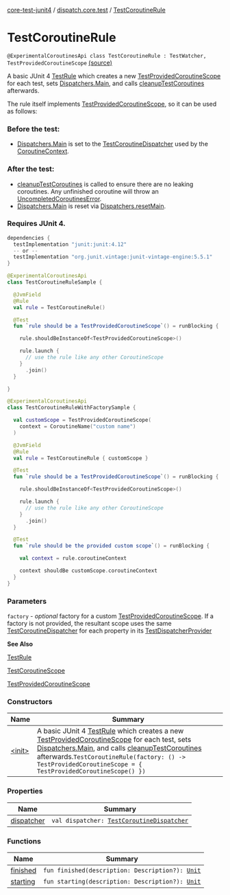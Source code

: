 [core-test-junit4](../../index.md) / [dispatch.core.test](../index.md) / [TestCoroutineRule](./index.md)

# TestCoroutineRule

`@ExperimentalCoroutinesApi class TestCoroutineRule : TestWatcher, TestProvidedCoroutineScope` [(source)](https://github.com/RBusarow/Dispatch/tree/master/core-test-junit4/src/main/java/dispatch/core/test/TestCoroutineRule.kt#L58)

A basic JUnit 4 [TestRule](#) which creates a new [TestProvidedCoroutineScope](#) for each test,
sets [Dispatchers.Main](https://kotlin.github.io/kotlinx.coroutines/kotlinx-coroutines-core/kotlinx.coroutines/-dispatchers/-main.html), and calls [cleanupTestCoroutines](#) afterwards.

The rule itself implements [TestProvidedCoroutineScope](#), so it can be used as follows:

### Before the test:

* [Dispatchers.Main](https://kotlin.github.io/kotlinx.coroutines/kotlinx-coroutines-core/kotlinx.coroutines/-dispatchers/-main.html) is set to the [TestCoroutineDispatcher](https://kotlin.github.io/kotlinx.coroutines/kotlinx-coroutines-core/kotlinx.coroutines.test/-test-coroutine-dispatcher/index.html) used by the [CoroutineContext](https://kotlinlang.org/api/latest/jvm/stdlib/kotlin.coroutines/-coroutine-context/index.html).

### After the test:

* [cleanupTestCoroutines](#) is called to ensure there are no leaking coroutines.  Any unfinished coroutine
will throw an [UncompletedCoroutinesError](https://kotlin.github.io/kotlinx.coroutines/kotlinx-coroutines-core/kotlinx.coroutines.test/-uncompleted-coroutines-error/index.html).
* [Dispatchers.Main](https://kotlin.github.io/kotlinx.coroutines/kotlinx-coroutines-core/kotlinx.coroutines/-dispatchers/-main.html) is reset via [Dispatchers.resetMain](https://kotlin.github.io/kotlinx.coroutines/kotlinx-coroutines-core/kotlinx.coroutines.test/reset-main.html).

### Requires JUnit 4.

``` groovy
dependencies {
  testImplementation "junit:junit:4.12"
  -- or --
  testImplementation "org.junit.vintage:junit-vintage-engine:5.5.1"
}
```

``` kotlin
@ExperimentalCoroutinesApi
class TestCoroutineRuleSample {

  @JvmField
  @Rule
  val rule = TestCoroutineRule()

  @Test
  fun `rule should be a TestProvidedCoroutineScope`() = runBlocking {

    rule.shouldBeInstanceOf<TestProvidedCoroutineScope>()

    rule.launch {
      // use the rule like any other CoroutineScope
    }
      .join()
  }

}
```

``` kotlin
@ExperimentalCoroutinesApi
class TestCoroutineRuleWithFactorySample {

  val customScope = TestProvidedCoroutineScope(
    context = CoroutineName("custom name")
  )

  @JvmField
  @Rule
  val rule = TestCoroutineRule { customScope }

  @Test
  fun `rule should be a TestProvidedCoroutineScope`() = runBlocking {

    rule.shouldBeInstanceOf<TestProvidedCoroutineScope>()

    rule.launch {
      // use the rule like any other CoroutineScope
    }
      .join()
  }

  @Test
  fun `rule should be the provided custom scope`() = runBlocking {

    val context = rule.coroutineContext

    context shouldBe customScope.coroutineContext
  }
}
```

### Parameters

`factory` - *optional* factory for a custom [TestProvidedCoroutineScope](#).  If a factory is not provided,
the resultant scope uses the same [TestCoroutineDispatcher](https://kotlin.github.io/kotlinx.coroutines/kotlinx-coroutines-core/kotlinx.coroutines.test/-test-coroutine-dispatcher/index.html) for each property in its [TestDispatcherProvider](#)

**See Also**

[TestRule](#)

[TestCoroutineScope](https://kotlin.github.io/kotlinx.coroutines/kotlinx-coroutines-core/kotlinx.coroutines.test/-test-coroutine-scope/index.html)

[TestProvidedCoroutineScope](#)

### Constructors

| Name | Summary |
|---|---|
| [&lt;init&gt;](-init-.md) | A basic JUnit 4 [TestRule](#) which creates a new [TestProvidedCoroutineScope](#) for each test, sets [Dispatchers.Main](https://kotlin.github.io/kotlinx.coroutines/kotlinx-coroutines-core/kotlinx.coroutines/-dispatchers/-main.html), and calls [cleanupTestCoroutines](#) afterwards.`TestCoroutineRule(factory: () -> TestProvidedCoroutineScope = { TestProvidedCoroutineScope() })` |

### Properties

| Name | Summary |
|---|---|
| [dispatcher](dispatcher.md) | `val dispatcher: `[`TestCoroutineDispatcher`](https://kotlin.github.io/kotlinx.coroutines/kotlinx-coroutines-core/kotlinx.coroutines.test/-test-coroutine-dispatcher/index.html) |

### Functions

| Name | Summary |
|---|---|
| [finished](finished.md) | `fun finished(description: Description?): `[`Unit`](https://kotlinlang.org/api/latest/jvm/stdlib/kotlin/-unit/index.html) |
| [starting](starting.md) | `fun starting(description: Description?): `[`Unit`](https://kotlinlang.org/api/latest/jvm/stdlib/kotlin/-unit/index.html) |

